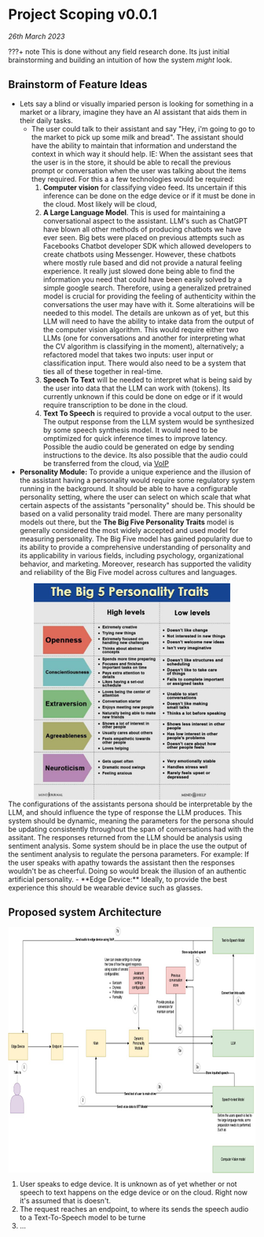 # Project Scoping v0.0.1

*26th March 2023*


???+ note
    This is done without any field research done. Its just initial brainstorming and building an intuition of how the system *might* look. 


## Brainstorm of Feature Ideas

- Lets say a blind or visually imparied person is looking for something in a market or a library, imagine they have an AI assistant that aids them in their daily tasks. 
    - The user could talk to their assistant and say "Hey, i'm going to go to the market to pick up some milk and bread". The assistant should have the ability to maintain that information and understand the context in which way it should help. IE: When the assistant sees that the user is in the store, it should be able to recall the previous prompt or conversation when the user was talking about the items they required. For this a a few technologies would be required: 
        1. **Computer vision** for classifying video feed. Its uncertain if this inference can be done on the edge device or if it must be done in the cloud. Most likely will be cloud, 
        2. **A Large Language Model**. This is used for maintaining a conversational aspect to the assistant. LLM's such as ChatGPT have blown all other methods of producing chatbots we have ever seen. Big bets were placed on previous attempts such as Facebooks Chatbot developer SDK which allowed developers to create chatbots using Messenger. However, these chatbots where mostly rule based and did not provide a natural feeling experience. It really just slowed done being able to find the information you need that could have been easily solved by a simple google search. Therefore, using a generalized pretrained model is crucial for providing the feeling of authenticity within the conversations the user may have with it. Some alteratioins will be needed to this model. The details are unkown as of yet, but this LLM will need to have the ability to intake data from the output of the computer vision algorithm. This would require either two LLMs (one for conversations and another for interpreting what the CV algorithm is classifying in the moment), alternatively; a refactored model that takes two inputs: user input or classification input. There would also need to be a system that ties all of these together in real-time. 
        3. **Speech To Text** will be needed to interpret what is being said by the user into data that the LLM can work with (tokens). Its currently unknown if this could be done on edge or if it would require transcription to be done in the cloud.
        4. **Text To Speech** is required to provide a vocal output to the user. The output response from the LLM system would be synthesized by some speech synthesis model. It would need to be omptimized for quick inference times to improve latency. Possible the audio could be generated on edge by sending instructions to the device. Its also possible that the audio could be transferred from the cloud, via [VoIP](https://www.fcc.gov/general/voice-over-internet-protocol-voip#:~:text=Voice%20over%20Internet%20Protocol%20(VoIP)%2C%20is%20a%20technology%20that,(or%20analog)%20phone%20line.)
- **Personality Module:** To provide a unique experience and the illusion of the assistant having a personality would require some regulatory system running in the background. It should be able to have a configurable personality setting, where the user can select on which scale that what certain aspects of the assistants "personality" should be. This should be based on a valid personality traid model. There are many personality models out there, but the **The Big Five Personality Traits** model is generally considered the most widely accepted and used model for measuring personality. The Big Five model has gained popularity due to its ability to provide a comprehensive understanding of personality and its applicability in various fields, including psychology, organizational behavior, and marketing. Moreover, research has supported the validity and reliability of the Big Five model across cultures and languages.
<img src="../../../resources/images/project_documentation/scoping/big_5_trait.jpeg" style="width:400px; display: block; margin-right: auto; margin-left: auto;">
The configurations of the assistants persona should be interpretable by the LLM, and should influence the type of response the LLM produces. This system should be dynamic, meaning the parameters for the persona should be updating consistently throughout the span of conversations had with the assitant. The responses returned from the LLM should be analysis using sentiment analysis. Some system should be in place the use the output of the sentiment analysis to regulate the persona parameters. For example: If the user speaks with apathy towards the assistant then the responses wouldn't be as cheerful. Doing so would break the illusion of an authentic artificial personality. 
- **Edge Device:** Ideally, to provide the best experience this should be wearable device such as glasses.

## Proposed system Architecture

<img src="../../../resources/diagrams/system_architecture_v1.jpg" style="height:500px; display: block; margin-right: auto; margin-left: auto;">


1. User speaks to edge device. It is unknown as of yet whether or not speech to text happens on the edge device or on the cloud. Right now it's assumed that is doesn't.
2. The request reaches an endpoint, to where its sends the speech audio to a Text-To-Speech model to be turne
3. ...